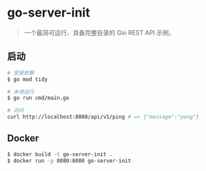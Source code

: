 # go-server-init

> 一个最简可运行、具备完整目录的 Gin REST API 示例。

## 启动
```bash
# 安装依赖
$ go mod tidy

# 本地运行
$ go run cmd/main.go

# 访问
curl http://localhost:8080/api/v1/ping # => {"message":"pong"}
```

## Docker
```bash
$ docker build -t go-server-init .
$ docker run -p 8080:8080 go-server-init
```